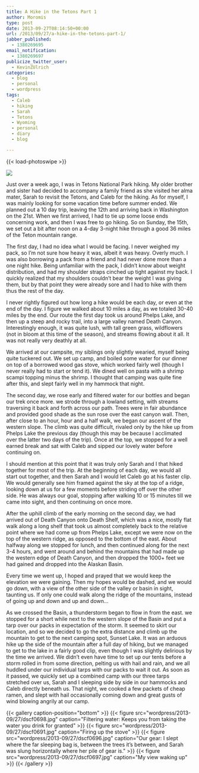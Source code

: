 ```yaml
---
title: A Hike in the Tetons Part 1
author: Moromis
type: post
date: 2013-09-27T08:14:50+00:00
url: /2013/09/27/a-hike-in-the-tetons-part-1/
jabber_published:
  - 1380269695
email_notification:
  - 1380269697
publicize_twitter_user:
  - KevinZUlrich
categories:
  - blog
  - personal
  - wordpress
tags:
  - Caleb
  - hiking
  - Sarah
  - Tetons
  - Wyoming
  - personal
  - diary
  - blog

---
```

{{< load-photoswipe >}}

![](images/dscf0699.jpg)

Just over a week ago, I was in Tetons National Park hiking. My older brother and sister had decided to accompany a family friend as she visited her alma mater, Sarah to revisit the Tetons, and Caleb for the hiking. As for myself, I was mainly looking for some vacation time before summer ended. We planned out a 10 day trip, leaving the 12th and arriving back in Washington on the 21st. When we first arrived, I had to tie up some loose ends concerning work, and then I was free to go hiking. So on Sunday, the 15th, we set out a bit after noon on a 4-day 3-night hike through a good 36 miles of the Teton mountain range.

The first day, I had no idea what I would be facing. I never weighed my pack, so I&#8217;m not sure how heavy it was, albeit it was heavy. Overly much. I was also borrowing a pack from a friend and had never done more than a one night hike. Being unfamiliar with the pack, I didn&#8217;t know about weight distribution, and had my shoulder straps cinched up tight against my back. I quickly realized that my shoulders couldn&#8217;t bear the weight I was giving them, but by that point they were already sore and I had to hike with them thus the rest of the day.

I never rightly figured out how long a hike would be each day, or even at the end of the day. I figure we walked about 10 miles a day, as we totaled 30-40 miles by the end. Our route the first day took us around Phelps Lake, and then up a steep and rocky trail, into a large valley named Death Canyon. Interestingly enough, it was quite lush, with tall green grass, wildflowers (not in bloom at this time of the season), and streams flowing about it all. It was not really very deathly at all.

We arrived at our campsite, my siblings only slightly wearied, myself being quite tuckered out. We set up camp, and boiled some water for our dinner on top of a borrowed wood gas stove, which worked fairly well (though I never really had to start or tend it). We dined well on pasta with a shrimp scampi topping minus the shrimp. I thought that camping was quite fine after this, and slept fairly well in my hammock that night.

The second day, we rose early and filtered water for our bottles and began our trek once more. we strode through a lowland setting, with streams traversing it back and forth across our path. Trees were in fair abundance and provided good shade as the sun rose over the east canyon wall. Then, after close to an hour, hour and a half walk, we began our ascent of the western slope. The climb was quite difficult, rivaled only by the hike up from Phelps Lake the previous day (though this may be because I acclimated over the latter two days of the trip). Once at the top, we stopped for a well earned break and sat with Caleb and sipped our lovely water before continuing on.

I should mention at this point that it was truly only Sarah and I that hiked together for most of the trip. At the beginning of each day, we would all start out together, and then Sarah and I would let Caleb go at his faster clip. We would generally see him framed against the sky at the top of a ridge, looking down at us for a few moments before striding off over the other side. He was always our goal, stopping after walking 10 or 15 minutes till we came into sight, and then continuing on once more.

After the uphill climb of the early morning on the second day, we had arrived out of Death Canyon onto Death Shelf, which was a nice, mostly flat walk along a long shelf that took us almost completely back to the relative point where we had come up from Phelps Lake, except we were now on the top of the western ridge, as opposed to the bottom of the east. About halfway along we stopped for lunch, and then continued along for the next 3-4 hours, and went around and behind the mountains that had made up the western edge of Death Canyon, and then dropped the 1000+ feet we had gained and dropped into the Alaskan Basin.

Every time we went up, I hoped and prayed that we would keep the elevation we were gaining. Then my hopes would be dashed, and we would go down, with a view of the other side of the valley or basin in sight, taunting us. If only one could walk along the ridge of the mountains, instead of going up and down and up and down&#8230;

As we crossed the Basin, a thunderstorm began to flow in from the east. we stopped for a short while next to the western slope of the Basin and put a tarp over our packs in expectation of the storm. It seemed to skirt our location, and so we decided to go the extra distance and climb up the mountain to get to the next camping spot, Sunset Lake. It was an arduous hike up the side of the mountain after a full day of hiking, but we managed to get to the lake in a fairly good clip, even though I was slightly delirious by the time we arrived. We didn&#8217;t even have time to set up our tents before a storm rolled in from some direction, pelting us with hail and rain, and we all huddled under our individual tarps with our packs to wait it out. As soon as it passed, we quickly set up a combined camp with our three tarps stretched over us, Sarah and I sleeping side by side in our hammocks and Caleb directly beneath us. That night, we cooked a few packets of cheap ramen, and slept with hail occasionally coming down and great gusts of wind blowing angrily at our camp.

{{< gallery caption-position="bottom" >}}
  {{< figure src="wordpress/2013-09/27/dscf0698.jpg" caption="Filtering water: Keeps you from taking the water you drink for granted" >}}
  {{< figure src="wordpress/2013-09/27/dscf0691.jpg" caption="Firing up the stove" >}}
  {{< figure src="wordpress/2013-09/27/dscf0696.jpg" caption="Our gear: I slept where the far sleeping bag is, between the trees it’s between, and Sarah was slung horizontally where her pile of gear is." >}}
  {{< figure src="wordpress/2013-09/27/dscf0697.jpg" caption="My view waking up" >}}
{{< /gallery >}}